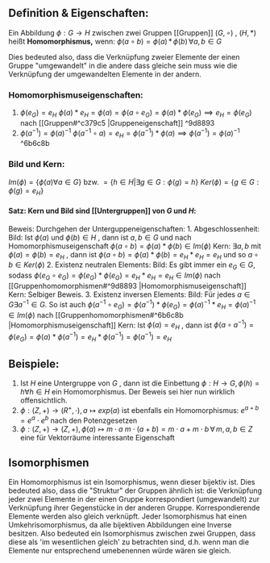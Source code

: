 ## Definition & Eigenschaften:
Ein Abbildung $\phi: G \rightarrow H$ zwischen zwei Gruppen [[Gruppen]]  $(G, \circ)$ , $(H, *)$ heißt **Homomorphismus,** wenn:
$\phi(a \circ b) = \phi(a) \, * \, \phi(b) \, \forall a,b \in G$

Dies bedeuted also, dass die Verknüpfung zweier Elemente der einen Gruppe "umgewandelt" in die andere dass gleiche sein muss wie die Verknüpfung der umgewandelten Elemente in der andern.
### Homomorphismuseigenschaften:
1. $\phi(e_G) = e_H$
	$\phi(a) * e_H = \phi(a) = \phi(a \circ e_G) = \phi(a) * \phi(e_G) \implies e_H = \phi(e_G)$ nach [[Gruppen#^c379c5 |Gruppeneigenschaft]] ^9d8893
2. $\phi(a^{-1}) = \phi(a)^{-1}$
	$\phi(a^{-1} \circ a) = e_H = \phi(a^{-1}) * \phi(a) \implies \phi(a^{-1}) = \phi(a)^{-1}$  ^6b6c8b


### Bild und Kern:
$Im(\phi) = \{\phi(a) \forall a \in G \}$ bzw. $= \{h \in H | \exists g \in G: \phi(g) = h \}$
$Ker(\phi) = \{g \in G: \phi(g) = e_H\}$

#### Satz: Kern und Bild sind [[Untergruppen]] von $G$ und $H$:
Beweis: Durchgehen der Unterguppeneigenschaften:
	1. Abgeschlossenheit: 
	Bild: Ist $\phi(a)$ und $\phi(b) \in H$ , dann ist $a,b \in G$ und nach Homomorphismuseigenschaft $\phi(a \circ b) = \phi(a) * \phi(b) \in Im(\phi)$ 
	Kern: $\exists a, b$ mit $\phi(a) = \phi(b) = e_H$ , dann ist $\phi(a \circ b) = \phi(a) * \phi(b) = e_H * e_H = e_H$ und so $a \circ b \in Ker(\phi)$ 
	2. Existenz neutralen Elements:
	Bild: Es gibt immer ein $e_G \in G$, sodass $\phi(e_G \circ e_G) = \phi(e_G) * \phi(e_G) = e_H * e_H = e_H \in Im(\phi)$ nach [[Gruppenhomomorphismen#^9d8893 |Homomorphismuseigenschaft]]
	Kern: Selbiger Beweis. 
	3. Existenz inversen Elements:
	Bild: Für jedes $a \in G \exists a^{-1} \in G$.  So ist auch $\phi(a^{-1} \circ e_G) = \phi(a^{-1}) * \phi(e_G) = \phi(a)^{-1} * e_H = \phi(a)^{-1} \in Im(\phi)$ nach [[Gruppenhomomorphismen#^6b6c8b |Homomorphismuseigenschaft]] 
	Kern: Ist $\phi(a) = e_H$ , dann ist $\phi(a \circ a^{-1}) = \phi(e_G) = \phi(a) * \phi(a^{-1}) = e_H * \phi(a^{-1}) = \phi(a^{-1}) = e_H$  

## Beispiele:
1. Ist $H$ eine Untergruppe von $G$ , dann ist die Einbettung $\phi: H \rightarrow G, \phi(h) = h \forall h \in H$ ein Homomorphismus.
	Der Beweis sei hier nun wirklich offensichtlich.
2. $\phi: (Z, +) \rightarrow (R^+, \cdot), a \mapsto exp(a)$ ist ebenfalls ein Homomorphismus:
	$e^{a + b} = e^{a} \cdot e^{b}$  nach den Potenzgesetzen
3. $\phi: (Z, +) \rightarrow (Z, +), \phi(a) \mapsto m \cdot a$ 
	$m \cdot (a + b) = m \cdot a + m \cdot b \, \forall \, m,a,b \in Z$ eine für Vektorräume interessante Eigenschaft


## Isomorphismen
Ein Homomorphismus ist ein Isomorphismus, wenn dieser bijektiv ist. 
Dies bedeuted also, dass die "Struktur" der Gruppen ähnlich ist: die Verknüpfung jeder zwei Elemente in der einen Gruppe korrespondiert (umgewandelt) zur Verknüpfung ihrer Gegenstücke in der anderen Gruppe. Korrespondierende Elemente werden also gleich verknüpft. 
Jeder Isomorphismus hat einen Umkehrisomorphismus, da alle bijektiven Abbildungen eine Inverse besitzen.
Also bedeuted ein Isomorphismus zwischen zwei Gruppen, dass diese als 'im wesentlichen gleich' zu betrachten sind, d.h. wenn man die Elemente nur entsprechend umebenennen würde wären sie gleich.